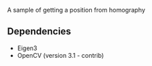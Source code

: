 A sample of getting a position from homography

Dependencies
--------
- Eigen3
- OpenCV (version 3.1 - contrib)
